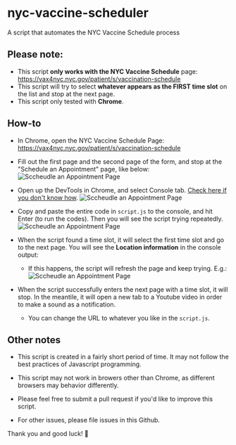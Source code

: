 # nyc-vaccine-scheduler
A script that automates the NYC Vaccine Schedule process

## Please note:

- This script **only works with the NYC Vaccine Schedule** page: https://vax4nyc.nyc.gov/patient/s/vaccination-schedule
- This script will try to select **whatever appears as the FIRST time slot** on the list and stop at the next page.
- This script only tested with **Chrome**.

## How-to

- In Chrome, open the NYC Vaccine Schedule Page: https://vax4nyc.nyc.gov/patient/s/vaccination-schedule
- Fill out the first page and the second page of the form, and stop at the "Schedule an Appointment" page, like below:
  ![Sccheudle an Appointment Page](https://i.imgur.com/202Rs2b.png)

- Open up the DevTools in Chrome, and select Console tab. [Check here if you don't know how](https://developer.chrome.com/docs/devtools/open/).
  ![Sccheudle an Appointment Page](https://i.imgur.com/BXdJHAP.png)

- Copy and paste the entire code in `script.js` to the console, and hit Enter (to run the codes). Then you will see the script trying repeatedly.
  ![Sccheudle an Appointment Page](https://i.imgur.com/rWzBZg2.png)

- When the script found a time slot, it will select the first time slot and go to the next page. You will see the **Location information** in the console output:
  - If this happens, the script will refresh the page and keep trying. E.g.:
  ![Sccheudle an Appointment Page](https://i.imgur.com/ZOSNA1Q.png)

- When the script successfully enters the next page with a time slot, it will stop. In the meantile, it will open a new tab to a Youtube video in order to make a sound as a notification.
  - You can change the URL to whatever you like in the `script.js`.

## Other notes

- This script is created in a fairly short period of time. It may not follow the best practices of Javascript programming.

- This script may not work in browers other than Chrome, as different browsers may behavior differently.

- Please feel free to submit a pull request if you'd like to improve this script.

- For other issues, please file issues in this Github.

Thank you and good luck! 🤞
